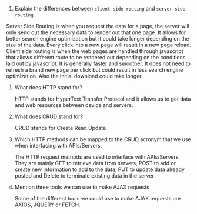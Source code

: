 1.  Explain the differences between `client-side routing` and `server-side routing`.

   Server Side Routing is when you request the data for a page, the server will only send out the necessary data to render out that one page. It allows for better search engine optimization but it could take longer depending on the size of the data. Every click into a new page will result in a new page reload. Client side routing is when the web pages are handled through javascript that allows different route to be rendered out depending on the conditions laid out by javascript. It is generally faster and smoother. It does not need to refresh a brand new page per click but could result in less search engine optimization. Also the initial download could take longer.

1.  What does HTTP stand for?

    HTTP stands for HyperText Transfer Protocol and it allows us to get data and web resources between device and servers.

1.  What does CRUD stand for?

    CRUD stands for Create Read Update 

1.  Which HTTP methods can be mapped to the CRUD acronym that we use when interfacing with APIs/Servers.

    The HTTP request methods are used to interface with APIs/Servers. They are mainly GET to retrieve data from servers, POST to add or create new information to add to the data, PUT to update data already posted and Delete to terminate existing data in the server .

1.  Mention three tools we can use to make AJAX requests

    Some of the different tools we could use to make AJAX requests are AXIOS, JQUERY or FETCH.